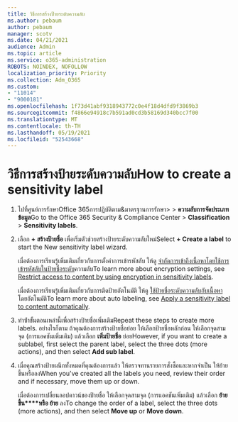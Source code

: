 ```yaml
---
title: วิธีการสร้างป้ายระดับความลับ
ms.author: pebaum
author: pebaum
manager: scotv
ms.date: 04/21/2021
audience: Admin
ms.topic: article
ms.service: o365-administration
ROBOTS: NOINDEX, NOFOLLOW
localization_priority: Priority
ms.collection: Adm_O365
ms.custom:
- "11014"
- "9000181"
ms.openlocfilehash: 1f73d41abf9318943772c0e4f18d4dfd9f3869b3
ms.sourcegitcommit: f4866e94918c7b591ad0cd3b58169d340bcc7f00
ms.translationtype: MT
ms.contentlocale: th-TH
ms.lasthandoff: 05/19/2021
ms.locfileid: "52543668"
---
```

# <a name="how-to-create-a-sensitivity-label"></a><span data-ttu-id="e6a35-102">วิธีการสร้างป้ายระดับความลับ</span><span class="sxs-lookup"><span data-stu-id="e6a35-102">How to create a sensitivity label</span></span>

1. <span data-ttu-id="e6a35-103">ไปที่ศูนย์การรักษาOffice 365การปฏิบัติตาม&มาตรฐานการรักษา>  >  **ความลับการจัดประเภทข้อมูล**</span><span class="sxs-lookup"><span data-stu-id="e6a35-103">Go to the Office 365 Security & Compliance Center > **Classification** > **Sensitivity labels**.</span></span>

1. <span data-ttu-id="e6a35-104">เลือก **+ สร้างป้ายชื่อ** เพื่อเริ่มตัวช่วยสร้างป้ายระดับความลับใหม่</span><span class="sxs-lookup"><span data-stu-id="e6a35-104">Select **+ Create a label** to start the New sensitivity label wizard.</span></span>

    <span data-ttu-id="e6a35-105">เมื่อต้องการเรียนรู้เพิ่มเติมเกี่ยวกับการตั้งค่าการเข้ารหัสลับ ให้ดู [จํากัดการเข้าถึงเนื้อหาโดยใช้การเข้ารหัสลับในป้ายชื่อระดับ](https://go.microsoft.com/fwlink/?linkid=2106331)ความลับ</span><span class="sxs-lookup"><span data-stu-id="e6a35-105">To learn more about encryption settings, see [Restrict access to content by using encryption in sensitivity labels](https://go.microsoft.com/fwlink/?linkid=2106331).</span></span>

    <span data-ttu-id="e6a35-106">เมื่อต้องการเรียนรู้เพิ่มเติมเกี่ยวกับการติดป้ายอัตโนมัติ ให้ดู [ใช้ป้ายชื่อระดับความลับกับเนื้อหา](https://go.microsoft.com/fwlink/?linkid=2105837)โดยอัตโนมัติ</span><span class="sxs-lookup"><span data-stu-id="e6a35-106">To learn more about auto labeling, see [Apply a sensitivity label to content automatically](https://go.microsoft.com/fwlink/?linkid=2105837).</span></span>

1. <span data-ttu-id="e6a35-107">ทําซ้ําขั้นตอนเหล่านี้เพื่อสร้างป้ายชื่อเพิ่มเติม</span><span class="sxs-lookup"><span data-stu-id="e6a35-107">Repeat these steps to create more labels.</span></span> <span data-ttu-id="e6a35-108">อย่างไรก็ตาม ถ้าคุณต้องการสร้างป้ายชื่อย่อย ให้เลือกป้ายชื่อหลักก่อน ให้เลือกจุดสามจุด (การแอคชันเพิ่มเติม) แล้วเลือก **เพิ่มป้ายชื่อ** ย่อย</span><span class="sxs-lookup"><span data-stu-id="e6a35-108">However, if you want to create a sublabel, first select the parent label, select the three dots (more actions), and then select **Add sub label**.</span></span>

1. <span data-ttu-id="e6a35-109">เมื่อคุณสร้างป้ายผนึกทั้งหมดที่คุณต้องการแล้ว ให้ตรวจทานรายการสั่งซื้อและหากจําเป็น ให้ย้ายขึ้นหรือลง</span><span class="sxs-lookup"><span data-stu-id="e6a35-109">When you've created all the labels you need, review their order and if necessary, move them up or down.</span></span> 
    
    <span data-ttu-id="e6a35-110">เมื่อต้องการเปลี่ยนลอปดาวน์ของป้ายชื่อ ให้เลือกจุดสามจุด (การแอคชันเพิ่มเติม) แล้วเลือก **ย้ายขึ้น\*\*\*\*หรือ ย้าย** ลง</span><span class="sxs-lookup"><span data-stu-id="e6a35-110">To change the order of a label, select the three dots (more actions), and then select **Move up** or **Move down**.</span></span>

